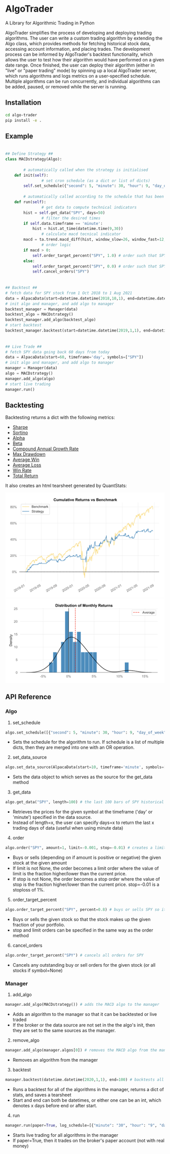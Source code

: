 # AlgoTrader
A Library for Algorithmic Trading in Python

AlgoTrader simplifies the process of developing and deploying trading algorithms. The user can write a custom trading algorithm by extending the Algo class, which provides methods for fetching historical stock data, accessing account information, and placing trades. The development process can be informed by AlgoTrader's backtest functionality, which allows the user to test how their algorithm would have performed on a given date range. Once finished, the user can deploy their algorithm (either in "live" or "paper trading" mode) by spinning up a local AlgoTrader server, which runs algorithms and logs metrics on a user-specified schedule. Multiple algorithms can be run concurrently, and individual algorithms can be added, paused, or removed while the server is running.

## Installation
``` bash
cd algo-trader
pip install -e .
```

## Example
```python

## Define Strategy ##
class MACDstrategy(Algo):

        # automatically called when the strategy is initialised
	def init(self):
                # set cron schedule (as a dict or list of dicts)
		self.set_schedule({"second": 5, "minute": 30, "hour": 9, "day_of_week": "mon-fri"})

        # automatically called according to the schedule that has been set
	def run(self):
                # get data to compute technical indicators
		hist = self.get_data("SPY", days=50)
                # filter the desired times
		if self.data.timeframe == 'minute':
			hist = hist.at_time(datetime.time(9,30))
                # calculate macd tecnical indicator
		macd = ta.trend.macd_diff(hist, window_slow=26, window_fast=12, window_sign=9)[-1]
                # order logic
		if macd > 0:
			self.order_target_percent("SPY", 1.0) # order such that SPY represents 100% of the portfolio value
		else:
			self.order_target_percent("SPY", 0.0) # order such that SPY represents 0% of the portfolio value
			self.cancel_orders("SPY")
      
      
## Backtest ##
# fetch data for SPY stock from 1 Oct 2018 to 1 Aug 2021
data = AlpacaData(start=datetime.datetime(2018,10,1), end=datetime.datetime(2021,8,1), timeframe='day', symbols=["SPY"])
# init algo and manager, and add algo to manager
backtest_manager = Manager(data)
backtest_algo = MACDstrategy()
backtest_manager.add_algo(backtest_algo)
# start backtest
backtest_manager.backtest(start=datetime.datetime(2019,1,1), end=datetime.datetime(2021,8,1))


## Live Trade ##
# fetch SPY data going back 60 days from today
data = AlpacaData(start=60, timeframe='day', symbols=["SPY"])
# init algo and manager, and add algo to manager
manager = Manager(data)
algo = MACDstrategy()
manager.add_algo(algo)
# start live trading
manager.run()

```

## Backtesting

Backtesting returns a dict with the following metrics:
* [Sharpe](https://www.investopedia.com/terms/s/sharperatio.asp)
* [Sortino](https://www.investopedia.com/terms/s/sortinoratio.asp)
* [Alpha](https://www.investopedia.com/terms/a/alpha.asp)
* [Beta](https://www.investopedia.com/terms/b/beta.asp)
* [Compound Annual Growth Rate](https://www.investopedia.com/terms/c/cagr.asp)
* [Max Drawdown](https://www.investopedia.com/terms/m/maximum-drawdown-mdd.asp)
* [Average Win](https://www.investopedia.com/terms/p/profit_loss_ratio.asp)
* [Average Loss](https://www.investopedia.com/terms/p/profit_loss_ratio.asp)
* [Win Rate](https://www.investopedia.com/terms/w/win-loss-ratio.asp)
* [Total Return](https://www.investopedia.com/terms/t/totalreturn.asp)

It also creates an html tearsheet generated by QuantStats:

![Cumulative Returns](https://github.com/Acciorocketships/AlgoTrader/blob/main/images/cumulativereturns.png)
![Monthly Returns](https://github.com/Acciorocketships/AlgoTrader/blob/main/images/monthlyreturns.png)


## API Reference

### Algo

1. set_schedule
```python
algo.set_schedule([{"second": 5, "minute": 30, "hour": 9, "day_of_week": "mon-fri"}]) # runs at 9:30:05 on mon-fri
```
* Sets the schedule for the algorithm to run. If schedule is a list of multiple dicts, then they are merged into one with an OR operation.

2. set_data_source
```python
algo.set_data_source(AlpacaData(start=10, timeframe='minute', symbols=["SPY"], live=True)) # minute data for SPY starting 10 days ago, with live data updates turned on
```
* Sets the data object to which serves as the source for the get_data method

3. get_data
```python
algo.get_data("SPY", length=100) # the last 100 bars of SPY historical data
```
* Retrieves the prices for the given symbol at the timeframe ('day' or 'minute') specified in the data source.
* Instead of length=x, the user can specify days=x to return the last x trading days of data (useful when using minute data)

4. order
```python
algo.order("SPY", amount=1, limit=-0.001, stop=-0.01) # creates a limit buy order for SPY at a price which is 0.1% lower than the current price, and sets a stoploss of 1%
```
* Buys or sells (depending on if amount is positive or negative) the given stock at the given amount
* If limit is not None, the order becomes a limit order where the value of limit is the fraction higher/lower than the current price.
* If stop is not None, the order becomes a stop order where the value of stop is the fraction higher/lower than the current price. stop=-0.01 is a stoploss of 1%.

5. order_target_percent
```python
algo.order_target_percent("SPY", percent=0.8) # buys or sells SPY so it is 80% of our portfolio
```
* Buys or sells the given stock so that the stock makes up the given fraction of your portfolio.
* stop and limit orders can be specified in the same way as the order method

6. cancel_orders
```python
algo.order_target_percent("SPY") # cancels all orders for SPY
```
* Cancels any outstanding buy or sell orders for the given stock (or all stocks if symbol=None)


### Manager

1. add_algo
```python
manager.add_algo(MACDstrategy()) # adds the MACD algo to the manager
```
* Adds an algorithm to the manager so that it can be backtested or live traded
* If the broker or the data source are not set in the the algo's init, then they are set to the same sources as the manager.

2. remove_algo
```python
manager.add_algo(manager.algos[0]) # removes the MACD algo from the manager
```
* Removes an algorithm from the manager

3. backtest
```python
manager.backtest(datetime.datetime(2020,1,1), end=100) # backtests all algorithms in the manager for 100 days starting from 1 Jan 2020 
```
* Runs a backtest for all of the algorithms in the manager, returns a dict of stats, and saves a tearsheet
* Start and end can both be datetimes, or either one can be an int, which denotes x days before end or after start.

4. run
```python
manager.run(paper=True, log_schedule=[{"minute": "30", "hour": "9", "day_of_week": "mon-fri"}]) # starts paper trading, logging the portfolio value at 9:30 on mon-fri
```
* Starts live trading for all algorithms in the manager
* If paper=True, then it trades on the broker's paper account (not with real money)
